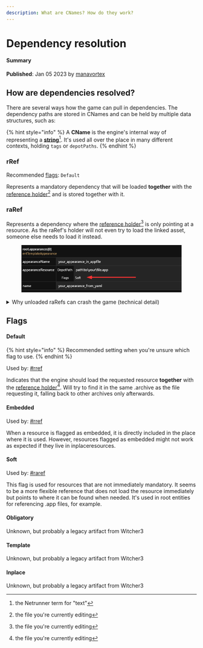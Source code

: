 ```yaml
---
description: What are CNames? How do they work?
---
```


# Dependency resolution

#### Summary

**Published**: Jan 05 2023 by [manavortex](https://app.gitbook.com/u/NfZBoxGegfUqB33J9HXuCs6PVaC3 "mention")

## How are dependencies resolved?

There are several ways how the game can pull in dependencies. The dependency paths are stored in CNames and can be held by multiple data structures, such as:

{% hint style="info" %}
A **CName** is the engine's internal way of representing a [**string**](#user-content-fn-1)[^1]. It's used all over the place in many different contexts, holding `tags` or `depotPaths`.
{% endhint %}

### rRef

Recommended [flags](dependency-resolution.md#flags): `Default`

Represents a mandatory dependency that will be loaded **together** with the [reference holder](#user-content-fn-2)[^2] and is stored together with it.

### raRef

Represents a dependency where the [reference holder](#user-content-fn-3)[^3] is only pointing at a resource. As the raRef's holder will not even try to load the linked asset, someone else needs to load it instead.



<figure><img src="../../.gitbook/assets/image (210).png" alt=""><figcaption></figcaption></figure>

<details>

<summary>Why unloaded raRefs can crash the game (technical detail)</summary>

**TL;DR:** You don't need to know this, as it's handled by the core frameworks such as [archivexl](../core-mods-explained/archivexl/ "mention").

{% code overflow="wrap" %}
```
to understand the problem, you need to know that although resources can be requested by any thread, only the main thread can use the wait function, which blocks the current thread until the resource is ready

all other threads must use async callbacks to wait for resources and are not allowed to block the resource fetch function uses the wait function to make sure the resource is loaded before returning data 

this means that if the game tries to fetch a resource that is not ready in any thread other than the main thread, it's a guaranteed crash 

usually when resource is requested, the engine runs a specific for the current scenario chain of async callbacks to pre-load all necessary dependencies (other resources) 

when the loading chain is completed, the requester can fetch the resource with its dependencies without blocking on any thread (the blocking wait function will be skipped, since all necessary resources are already loaded) 

if you add an invalid dependency or something that the engine doesn't expect, it will be loaded without async waiting and hence there's a chance it will be accessed before it's ready (which leads to a blocking wait call and a crash) 

but accidentally it might just load in time, which is why this crash is so random and hard to deal with
```
{% endcode %}

[psiberx on Discord:](https://discord.com/channels/717692382849663036/955663052903178270/1141371886429814865)

</details>

## Flags

#### Default

{% hint style="info" %}
Recommended setting when you're unsure which flag to use.
{% endhint %}

Used by: [#rref](dependency-resolution.md#rref "mention")

Indicates that the engine should load the requested resource **together** with the [reference holder](#user-content-fn-4)[^4]. Will try to find it in the same .archive as the file requesting it, falling back to other archives only afterwards.

#### Embedded

Used by: [#rref](dependency-resolution.md#rref "mention")

When a resource is flagged as embedded, it is directly included in the place where it is used. However, resources flagged as embedded might not work as expected if they live in inplaceresources.

#### Soft

Used by: [#raref](dependency-resolution.md#raref "mention")

This flag is used for resources that are not immediately mandatory. It seems to be a more flexible reference that does not load the resource immediately but points to where it can be found when needed. It's used in root entities for referencing .app files, for example.

#### Obligatory

Unknown, but probably a legacy artifact from Witcher3

#### Template

Unknown, but probably a legacy artifact from Witcher3

#### Inplace

Unknown, but probably a legacy artifact from Witcher3



[^1]: the Netrunner term for "text"

[^2]: the file you're currently editing

[^3]: the file you're currently editing

[^4]: the file you're currently editing

